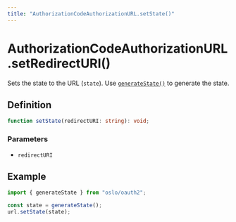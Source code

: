 ```yaml
---
title: "AuthorizationCodeAuthorizationURL.setState()"
---
```


# AuthorizationCodeAuthorizationURL.setRedirectURI()

Sets the state to the URL (`state`). Use [`generateState()`](/reference/main/generateState) to generate the state.

## Definition

```ts
function setState(redirectURI: string): void;
```

### Parameters

- `redirectURI`

## Example

```ts
import { generateState } from "oslo/oauth2";

const state = generateState();
url.setState(state);
```
